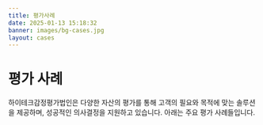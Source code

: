```yaml
---
title: 평가사례
date: 2025-01-13 15:18:32
banner: images/bg-cases.jpg
layout: cases
---
```


# 평가 사례

하이테크감정평가법인은 다양한 자산의 평가를 통해 고객의 필요와 목적에 맞는 솔루션을 제공하며, 성공적인 의사결정을 지원하고 있습니다. 아래는 주요 평가 사례들입니다.
